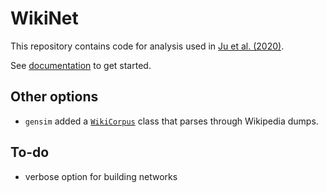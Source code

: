 # WikiNet
This repository contains code for analysis used in [Ju et al. (2020)](https://arxiv.org/abs/2010.08381).

See [documentation](https://wikinet.readthedocs.io/en/latest/) to get started.

## Other options
* `gensim` added a [`WikiCorpus`](https://radimrehurek.com/gensim/corpora/wikicorpus.html#module-gensim.corpora.wikicorpus) class that parses through Wikipedia dumps.

## To-do

* verbose option for building networks

